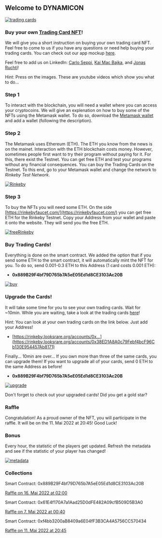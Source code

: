 ## Welcome to DYNAMICON
[![trading cards](https://fridolinvii.github.io/Dynamic_Oracle_Based_NFT_BCC22/tradingcards.png)](https://rinkeby.looksrare.org/collections/0x3c007fffe1fc4dd5d0bc809c71f74e92ae80312b "trading cards")

### Buy your own [Trading Card NFT](https://rinkeby.looksrare.org/collections/0x3c007fffe1fc4dd5d0bc809c71f74e92ae80312b)!

We will give you a short instruction on buying your own trading card NFT. Feel free to come to us if you have any questions or need help buying your trading cards. You can check out our app mockup [here](https://xd.adobe.com/view/94a83f2b-81cc-44cd-ac20-6ab4bc381dbf-c1fb/).

Feel free to add us on LinkedIn: [Carlo Seppi](https://www.linkedin.com/in/carlo-seppi-0a2222169/), [Kai Mac Bajka](https://www.linkedin.com/mwlite/in/kai-mac-bajka), and [Jonas Ruchti](https://www.linkedin.com/mwlite/in/jonas-ruchti-a29042221)!

Hint: Press on the images. These are youtube videos which show you what to do...

### Step 1
To interact with the blockchain, you will need a wallet where you can access your cryptocoins. We will give an explenation on how to buy some of the NFTs using the Metamask wallet. To do so, download the [Metamask wallet](https://metamask.io/download/) and add a wallet (following the description). 

### Step 2
The Metamask uses Ethereum (ETH). The ETH you know from the news is on the mainet. Interaction with the ETH blockchain costs money. However, sometimes people first want to try their program without paying for it. For this, there exist the Testnet. You can get free ETH and test your programs without any financial consequences. 
You can buy the Trading Cards on the Testnet. To this end, go to your Metamask wallet and change the network to *Rinkeby Test Network*.

[![Rinkeby](https://img.youtube.com/vi/sJjles74GxI/0.jpg)](https://youtube.com/watch?v=sJjles74GxI "Rinkeby")

### Step 3
To buy the NFTs you will need some ETH. On the side [https://rinkebyfaucet.com/](https://rinkebyfaucet.com/) you can get free ETH for the Rinkeby Testnet. Copy your Address from your wallet and paste it onto the website. They will send you the free ETH. 

[![freeRinkeby](https://img.youtube.com/vi/lcODy0stpIA/0.jpg)](https://youtube.com/watch?v=lcODy0stpIA "freeRinkeby")

### Buy Trading Cards!
Everything is done on the smart contract. We added the option that if you send some ETH to the smart contract, it will automatically mint the NFT for you. To do so, send 0.001-0.3 ETH to this Address (1 card costs 0.001 ETH):

- **0x889B29F4bf79D765b7A5eE05Ed1d8CE3103Ac20B**

 [![buy](https://img.youtube.com/vi/TGcIEi2sD6M/0.jpg)](https://youtube.com/watch?v=TGcIEi2sD6M "buy")

### Upgrade the Cards! 
It will take some time for you to see your own trading cards. Wait for ~10min. While you are waiting, take a look at the trading cards [here](https://rinkeby.looksrare.org/collections/0x3c007fffe1fc4dd5d0bc809c71f74e92ae80312b)! 

Hint: You can look at your own trading cards on the link below. Just add your Address!
- [https://rinkeby.looksrare.org/accounts/0x...](https://rinkeby.looksrare.org/accounts/0x38ED1A8A0c79Febf4bcF96Cb130E954457Ab8171)

Finally... 10min are over... If you own more than three of the same cards, you can upgrade them! If you want to upgrade all of your cards, send 0 ETH to the same Address as before!

- **0x889B29F4bf79D765b7A5eE05Ed1d8CE3103Ac20B** 

 [![upgrade](https://img.youtube.com/vi/PFXJFCtHSoE/0.jpg)](https://www.youtube.com/watch?v=PFXJFCtHSoE "upgrade")

Don't forget to check out your upgraded cards! Did you get a gold star?

### Raffle
Congratulation! As a proud owner of the NFT, you will participate in the raffle. It will be on the 11. Mai 2022 at 20:45! Good Luck!

### Bonus
Every hour, the statistic of the players get updated. Refresh the metadata and see if the statistic of your player has changed!

 [![metadata](https://img.youtube.com/vi/xFVUJ8wf60o/0.jpg)](https://www.youtube.com/watch?v=xFVUJ8wf60o "metadata")


### Collections
Smart Contract: 0x889B29F4bf79D765b7A5eE05Ed1d8CE3103Ac20B

[Raffle on 16. Mai 2022 at 02:00](https://rinkeby.looksrare.org/collections/0x3c007fffe1fc4dd5d0bc809c71f74e92ae80312b)

Smart Contract: 0x61E4f170A7a1Aad25D0dFE482A09cfB509D5B3A0

[Raffle on 7. Mai 2022 at 00:40](https://rinkeby.looksrare.org/collections/0x9fcF85F43F110A479771181cd3A871Fa26A1a2E0)


Smart Contract: 0xf4bb3200aB8409a6E04fF3B3CA4A5756CC570434

[Raffle on 11. Mai 2022 at 20:45](https://rinkeby.looksrare.org/collections/0x30380ab06387582527eC5bbfca8AFE0728Ba465e)




